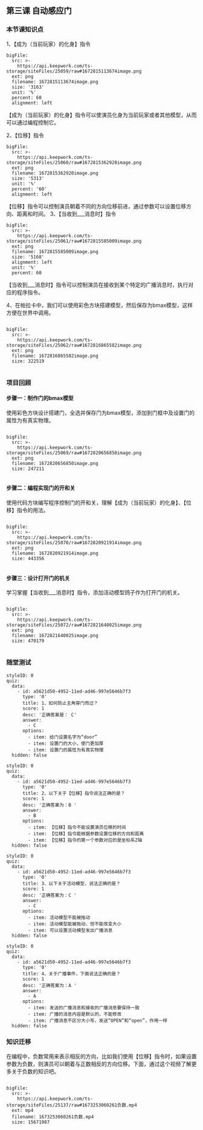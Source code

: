 
## 第三课 自动感应门
### 本节课知识点
1、【成为（当前玩家）的化身】指令
 
```@BigFile
bigFile:
  src: >-
    https://api.keepwork.com/ts-storage/siteFiles/25059/raw#1672815113674image.png
  ext: png
  filename: 1672815113674image.png
  size: '3163'
  unit: '%'
  percent: 60
  alignment: left

```


【成为（当前玩家）的化身】指令可以使演员化身为当前玩家或者其他模型，从而可以通过编程控制它。

2、【位移】指令
 

```@BigFile
bigFile:
  src: >-
    https://api.keepwork.com/ts-storage/siteFiles/25060/raw#1672815362920image.png
  ext: png
  filename: 1672815362920image.png
  size: '5313'
  unit: '%'
  percent: '60'
  alignment: left

```


【位移】指令可以控制演员朝着不同的方向位移前进，通过参数可以设置位移方向、距离和时间。
3、【当收到___消息时】指令
 
```@BigFile
bigFile:
  src: >-
    https://api.keepwork.com/ts-storage/siteFiles/25061/raw#1672815585009image.png
  ext: png
  filename: 1672815585009image.png
  size: '5168'
  alignment: left
  unit: '%'
  percent: 60

```

【当收到___消息时】指令可以控制演员在接收到某个特定的广播消息时，执行对应的程序指令。

4、在帕拉卡中，我们可以使用彩色方块搭建模型，然后保存为bmax模型，这样方便在世界中调用。
 
 
 
```@BigFile

bigFile:
  src: >-
    https://api.keepwork.com/ts-storage/siteFiles/25062/raw#1672816865582image.png
  ext: png
  filename: 1672816865582image.png
  size: 322519
          
```



### 项目回顾

#### 步骤一：制作门的bmax模型
使用彩色方块设计搭建门，全选并保存门为bmax模型，添加到门框中及设置门的属性为有真实物理。

 
```@BigFile

bigFile:
  src: >-
    https://api.keepwork.com/ts-storage/siteFiles/25069/raw#1672820656850image.png
  ext: png
  filename: 1672820656850image.png
  size: 247211
          
```


#### 步骤二：编程实现门的开和关
使用代码方块编写程序控制门的开和关，理解【成为（当前玩家）的化身】、【位移】指令的用法。

 
```@BigFile

bigFile:
  src: >-
    https://api.keepwork.com/ts-storage/siteFiles/25070/raw#1672820921914image.png
  ext: png
  filename: 1672820921914image.png
  size: 443356
          
```


#### 步骤三：设计打开门的机关
学习掌握【当收到___消息时】指令，添加活动模型鸽子作为打开门的机关。
 
 
```@BigFile

bigFile:
  src: >-
    https://api.keepwork.com/ts-storage/siteFiles/25072/raw#1672821640025image.png
  ext: png
  filename: 1672821640025image.png
  size: 470179
          
```



### 随堂测试


```@Quiz
styleID: 0
quiz:
  data:
    - id: a5621d50-4952-11ed-ad46-997e5646b7f3
      type: '0'
      title: 1、如何防止主角穿门而过？
      score: 1
      desc: '正确答案是： C'
      answer:
        - C
      options:
        - item: 给门设置名字为“door”
        - item: 设置门的大小，使门更加厚
        - item: 设置门的属性为有真实物理
  hidden: false

```

```@Quiz
styleID: 0
quiz:
  data:
    - id: a5621d50-4952-11ed-ad46-997e5646b7f3
      type: '0'
      title: 2、以下关于【位移】指令说法正确的是？
      score: 1
      desc: '正确答案为：B '
      answer:
        - B
      options:
        - item: 【位移】指令不能设置演员位移的时间
        - item: 【位移】指令能根据参数设置位移的方向和距离
        - item: 【位移】指令的第一个参数对应的是坐标系Z轴
  hidden: false

```

```@Quiz
styleID: 0
quiz:
  data:
    - id: a5621d50-4952-11ed-ad46-997e5646b7f3
      type: '0'
      title: 3、以下关于活动模型，说法正确的是？
      score: 1
      desc: '正确答案为：C '
      answer:
        - C
      options:
        - item: 活动模型不能被拖动
        - item: 活动模型能被拖动，但不能改变大小
        - item: 可以设置活动模型发出广播消息
  hidden: false

```

```@Quiz
styleID: 0
quiz:
  data:
    - id: a5621d50-4952-11ed-ad46-997e5646b7f3
      type: '0'
      title: 4、关于广播事件，下面说法正确的是？
      score: 1
      desc: '正确答案为：A '
      answer:
        - A
      options:
        - item: 发送的广播消息和接收的广播消息要保持一致
        - item: 广播的消息内容是默认的，不能修改
        - item: 广播消息不区分大小写，发送“OPEN”和“open”，作用一样
  hidden: false

```



### 知识迁移
在编程中，负数常用来表示相反的方向，比如我们使用【位移】指令时，如果设置参数为负数，则演员可以朝着与正数相反的方向位移。下面，通过这个视频了解更多关于负数的知识吧。


```@BigFile

bigFile:
  src: >-
    https://api.keepwork.com/ts-storage/siteFiles/25137/raw#1673253060261负数.mp4
  ext: mp4
  filename: 1673253060261负数.mp4
  size: 15671987
          
```